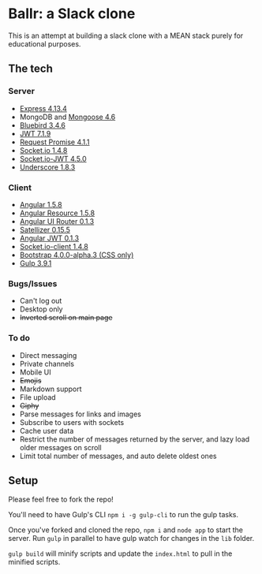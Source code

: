 # Ballr: a Slack clone


This is an attempt at building a slack clone with a MEAN stack purely for educational purposes.

## The tech

### Server

- [Express 4.13.4](http://expressjs.com/)
- MongoDB and [Mongoose 4.6](http://mongoosejs.com)
- [Bluebird 3.4.6](https://github.com/petkaantonov/bluebird)
- [JWT 7.1.9](https://github.com/auth0/node-jsonwebtoken#readme)
- [Request Promise 4.1.1](https://github.com/request/request-promise#readme)
- [Socket.io 1.4.8](https://github.com/Automattic/socket.io#readme)
- [Socket.io-JWT 4.5.0](https://github.com/auth0/socketio-jwt#readme)
- [Underscore 1.8.3](http://underscorejs.org)

### Client

- [Angular 1.5.8](https://github.com/angular/bower-angular)
- [Angular Resource 1.5.8](https://github.com/angular/bower-angular-resource)
- [Angular UI Router 0.1.3](https://github.com/angular-ui/ui-router)
- [Satellizer 0.15.5](https://github.com/sahat/satellizer)
- [Angular JWT 0.1.3](https://github.com/auth0/angular-jwt)
- [Socket.io-client 1.4.8](https://github.com/LearnBoost/socket.io-client)
- [Bootstrap 4.0.0-alpha.3 (CSS only)](http://v4-alpha.getbootstrap.com/)
- [Gulp 3.9.1](http://gulpjs.com)

### Bugs/Issues

- Can't log out
- Desktop only
- <del>Inverted scroll on main page</del>

### To do

- Direct messaging
- Private channels
- Mobile UI
- <del>Emojis</del> 
- Markdown support
- File upload
- <del>Giphy</del>
- Parse messages for links and images
- Subscribe to users with sockets
- Cache user data
- Restrict the number of messages returned by the server, and lazy load older messages on scroll
- Limit total number of messages, and auto delete oldest ones


## Setup

Please feel free to fork the repo!

You'll need to have Gulp's CLI `npm i -g gulp-cli` to run the gulp tasks.

Once you've forked and cloned the repo, `npm i` and `node app` to start the server.
Run `gulp` in parallel to have gulp watch for changes in the `lib` folder.

`gulp build` will minify scripts and update the `index.html` to pull in the minified scripts.
